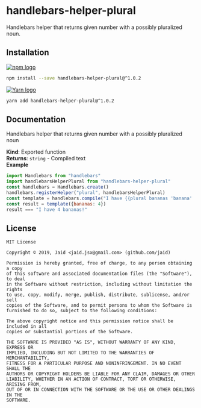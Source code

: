 # handlebars-helper-plural


Handlebars helper that returns given number with a possibly pluralized noun.

## Installation
<a href='https://npmjs.com/package/handlebars-helper-plural'><img alt='npm logo' src='https://github.com/Jaid/action-readme/raw/master/images/base-assets/npm.png'/></a>
```bash
npm install --save handlebars-helper-plural@^1.0.2
```
<a href='https://yarnpkg.com/package/handlebars-helper-plural'><img alt='Yarn logo' src='https://github.com/Jaid/action-readme/raw/master/images/base-assets/yarn.png'/></a>
```bash
yarn add handlebars-helper-plural@^1.0.2
```



## Documentation
Handlebars helper that returns given number with a possibly pluralized noun

**Kind**: Exported function  
**Returns**: <code>string</code> - Compiled text  
**Example**  
```javascript
import Handlebars from "handlebars"
import handlebarsHelperPlural from "handlebars-helper-plural"
const handlebars = Handlebars.create()
handlebars.registerHelper("plural", handlebarsHelperPlural)
const template = handlebars.compile("I have {{plural bananas 'banana' 'bananas'}}!")
const result = template({bananas: 4})
result === "I have 4 bananas!"
```


## License
```text
MIT License

Copyright © 2019, Jaid <jaid.jsx@gmail.com> (github.com/jaid)

Permission is hereby granted, free of charge, to any person obtaining a copy
of this software and associated documentation files (the "Software"), to deal
in the Software without restriction, including without limitation the rights
to use, copy, modify, merge, publish, distribute, sublicense, and/or sell
copies of the Software, and to permit persons to whom the Software is
furnished to do so, subject to the following conditions:

The above copyright notice and this permission notice shall be included in all
copies or substantial portions of the Software.

THE SOFTWARE IS PROVIDED "AS IS", WITHOUT WARRANTY OF ANY KIND, EXPRESS OR
IMPLIED, INCLUDING BUT NOT LIMITED TO THE WARRANTIES OF MERCHANTABILITY,
FITNESS FOR A PARTICULAR PURPOSE AND NONINFRINGEMENT. IN NO EVENT SHALL THE
AUTHORS OR COPYRIGHT HOLDERS BE LIABLE FOR ANY CLAIM, DAMAGES OR OTHER
LIABILITY, WHETHER IN AN ACTION OF CONTRACT, TORT OR OTHERWISE, ARISING FROM,
OUT OF OR IN CONNECTION WITH THE SOFTWARE OR THE USE OR OTHER DEALINGS IN THE
SOFTWARE.
```
